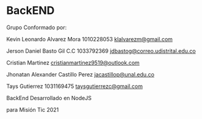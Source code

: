 # BackEND

Grupo Conformado por:

Kevin Leonardo Alvarez Mora 1010228053 klalvarezm@gmail.com

Jerson Daniel Basto Gil C.C 1033792369 jdbastog@correo.udistrital.edu.co

Cristian Martinez cristianmartinez9519@outlook.com

Jhonatan Alexander Castillo Perez jacastillop@unal.edu.co

Tays Gutierrez 1031169475 taysgutierrezc@gmail.com


BackEnd Desarrollado en NodeJS 

para Misión Tic 2021


